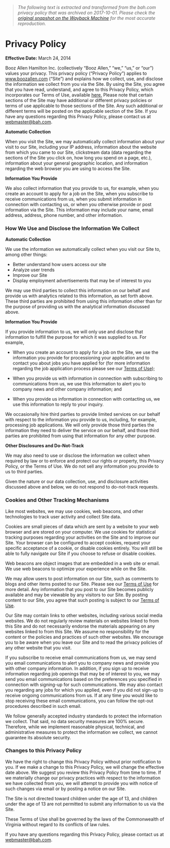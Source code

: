 > *The following text is extracted and transformed from the bah.com privacy policy that was archived on 2017-10-01. Please check the [original snapshot on the Wayback Machine](https://web.archive.org/web/20171001013357id_/https%3A//www.boozallen.com/tools/footer-navigation/privacy-policy.html) for the most accurate reproduction.*

# Privacy Policy

**Effective Date:** March 24, 2014

Booz Allen Hamilton Inc. (collectively “Booz Allen,” “we,” “us,” or “our”) values your privacy. This privacy policy (“Privacy Policy”) applies to www.boozallen.com (“Site”) and explains how we collect, use, and disclose the information we collect from you via the Site. By using the Site, you agree that you have read, understand, and agree to this Privacy Policy, which incorporates our Terms of Use, available [here.](https://www.boozallen.com/tools/footer-navigation/terms-of-use.html "http://www.boozallen.com/terms-of-use") Please note that certain sections of the Site may have additional or different privacy policies or terms of use applicable to those sections of the Site. Any such additional or different terms will be posted on the applicable section of the Site. If you have any questions regarding this Privacy Policy, please contact us at webmaster@bah.com.

**Automatic Collection**

When you visit the Site, we may automatically collect information about your visit to our Site, including your IP address, information about the website from which you came to our Site, clickstream data (data regarding the sections of the Site you click on, how long you spend on a page, etc.), information about your general geographic location, and information regarding the web browser you are using to access the Site.

**Information You Provide**

We also collect information that you provide to us, for example, when you create an account to apply for a job on the Site, when you subscribe to receive communications from us, when you submit information in connection with contacting us, or when you otherwise provide or post information via the Site. This information may include your name, email address, address, phone number, and other information.

###  How We Use and Disclose the Information We Collect 

**Automatic Collection**

We use the information we automatically collect when you visit our Site to, among other things:

  * Better understand how users access our site
  * Analyze user trends
  * Improve our Site
  * Display employment advertisements that may be of interest to you



We may use third parties to collect this information on our behalf and provide us with analytics related to this information, as set forth above.  These third parties are prohibited from using this information other than for the purpose of providing us with the analytical information discussed above.

**Information You Provide**

If you provide information to us, we will only use and disclose that information to fulfill the purpose for which it was supplied to us. For example,

  * When you create an account to apply for a job on the Site, we use the information you provide for processioning your application and to contact you about jobs you have applied for (for more information regarding the job application process please see our [Terms of Use](https://www.boozallen.com/tools/footer-navigation/terms-of-use.html));[  
](https://www.boozallen.com/tools/footer-navigation/terms-of-use.html)
  * When you provide us with information in connection with subscribing to communications from us, we use this information to alert you to company news and other company information; and  

  * When you provide us information in connection with contacting us, we use this information to reply to your inquiry.



We occasionally hire third parties to provide limited services on our behalf with respect to the information you provide to us, including, for example, processing job applications. We will only provide those third parties the information they need to deliver the service on our behalf, and those third parties are prohibited from using that information for any other purpose.

**Other Disclosures and Do-Not-Track**

We may also need to use or disclose the information we collect when required by law or to enforce and protect our rights or property, this Privacy Policy, or the Terms of Use. We do not sell any information you provide to us to third parties.

Given the nature or our data collection, use, and disclosure activities discussed above and below, we do not respond to do-not-track requests.

###  Cookies and Other Tracking Mechanisms 

Like most websites, we may use cookies, web beacons, and other technologies to track user activity and collect Site data.

Cookies are small pieces of data which are sent by a website to your web browser and are stored on your computer. We use cookies for statistical tracking purposes regarding your activities on the Site and to improve our Site. Your browser can be configured to accept cookies, request your specific acceptance of a cookie, or disable cookies entirely. You will still be able to fully navigate our Site if you choose to refuse or disable cookies.

Web beacons are object images that are embedded in a web site or email. We use web beacons to optimize your experience while on the Site.

We may allow users to post information on our Site, such as comments to blogs and other items posted to our Site. Please see our [Terms of Use](https://www.boozallen.com/tools/footer-navigation/terms-of-use.html) for more detail. Any information that you post to our Site becomes publicly available and may be viewable by any visitors to our Site. By posting content to our Site, you agree that such posting is subject to our [Terms of Use](https://www.boozallen.com/tools/footer-navigation/terms-of-use.html).

Our Site may contain links to other websites, including various social media websites. We do not regularly review materials on websites linked to from this Site and do not necessarily endorse the materials appearing on any websites linked to from this Site. We assume no responsibility for the content or the policies and practices of such other websites. We encourage you to be aware when you leave our Site and to read the privacy policies of any other website that you visit.

If you subscribe to receive email communications from us, we may send you email communications to alert you to company news and provide you with other company information. In addition, if you sign up to receive information regarding job openings that may be of interest to you, we may send you email communications based on the preferences you specified in connection with signing-up for such communications. We may also contact you regarding any jobs for which you applied, even if you did not sign-up to receive ongoing communications from us. If at any time you would like to stop receiving these email communications, you can follow the opt-out procedures described in such email.

We follow generally accepted industry standards to protect the information we collect. That said, no data security measures are 100% secure. Therefore, while we implement reasonable physical, technical, and administrative measures to protect the information we collect, we cannot guarantee its absolute security.

###  Changes to this Privacy Policy 

We have the right to change this Privacy Policy without prior notification to you. If we make a change to this Privacy Policy, we will change the effective date above. We suggest you review this Privacy Policy from time to time. If we materially change our privacy practices with respect to the information we have collected from you, we will attempt to provide you with notice of such changes via email or by posting a notice on our Site.

The Site is not directed toward children under the age of 13, and children under the age of 13 are not permitted to submit any information to us via the Site.

These Terms of Use shall be governed by the laws of the Commonwealth of Virginia without regard to its conflicts of law rules.

If you have any questions regarding this Privacy Policy, please contact us at webmaster@bah.com.
